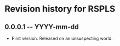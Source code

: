 # Revision history for RSPLS

## 0.0.0.1  -- YYYY-mm-dd

* First version. Released on an unsuspecting world.
